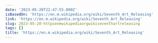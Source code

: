 ```yaml
---
date: '2023-05-20T22:47:55.000Z'
isBasedOn: 'https://en.m.wikipedia.org/wiki/Seventh_Art_Releasing'
link: 'https://en.m.wikipedia.org/wiki/Seventh_Art_Releasing'
slug: 2023-05-20-httpsenmwikipediaorgwikiseventhartreleasing
tags: []
title: 'https://en.m.wikipedia.org/wiki/Seventh_Art_Releasing'
---
```


